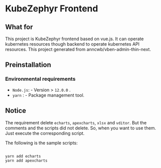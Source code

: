 # KubeZephyr Frontend

## What for

This project is KubeZephyr frontend based on vue.js.
It can operate kubernetes resources though backend to operate kubernetes API resources.
This project generated from anncwb/vben-admin-thin-next.

## Preinstallation

### Environmental requirements

- `Node.js`: - Version > `12.0.0` .
- `yarn` : - Package management tool.

## Notice

The requirement delete `echarts`, `apexcharts`, `xlsx` and `vditor`. But the comments and the scripts did not delete.
So, when you want to use them. Just execute the corresponding script.

The following is the sample scripts:
```js

yarn add echarts
yarn add apexcharts

```
